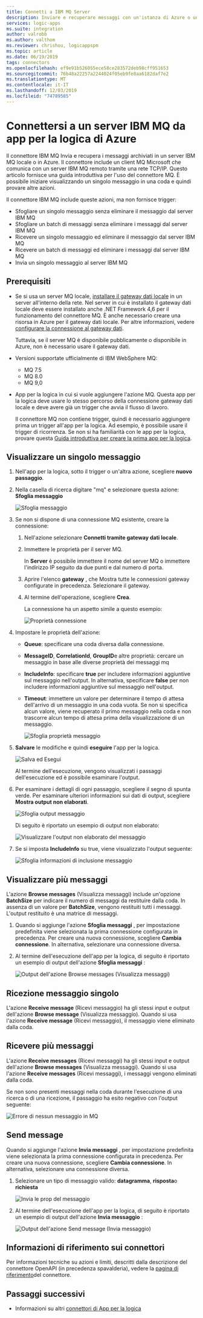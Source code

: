 ```yaml
---
title: Connetti a IBM MQ Server
description: Inviare e recuperare messaggi con un'istanza di Azure o un server IBM MQ locale e app per la logica di Azure
services: logic-apps
ms.suite: integration
author: valrobb
ms.author: valthom
ms.reviewer: chrishou, logicappspm
ms.topic: article
ms.date: 06/19/2019
tags: connectors
ms.openlocfilehash: ef9e91b526055ece58ce283572deb98cff951653
ms.sourcegitcommit: 76b48a22257a2244024f05eb9fe8aa6182daf7e2
ms.translationtype: MT
ms.contentlocale: it-IT
ms.lasthandoff: 12/03/2019
ms.locfileid: "74789585"
---
```

# <a name="connect-to-an-ibm-mq-server-from-azure-logic-apps"></a>Connettersi a un server IBM MQ da app per la logica di Azure

Il connettore IBM MQ Invia e recupera i messaggi archiviati in un server IBM MQ locale o in Azure. Il connettore include un client MQ Microsoft che comunica con un server IBM MQ remoto tramite una rete TCP/IP. Questo articolo fornisce una guida introduttiva per l'uso del connettore MQ. È possibile iniziare visualizzando un singolo messaggio in una coda e quindi provare altre azioni.

Il connettore IBM MQ include queste azioni, ma non fornisce trigger:

- Sfogliare un singolo messaggio senza eliminare il messaggio dal server IBM MQ
- Sfogliare un batch di messaggi senza eliminare i messaggi dal server IBM MQ
- Ricevere un singolo messaggio ed eliminare il messaggio dal server IBM MQ
- Ricevere un batch di messaggi ed eliminare i messaggi dal server IBM MQ
- Invia un singolo messaggio al server IBM MQ

## <a name="prerequisites"></a>Prerequisiti

* Se si usa un server MQ locale, [installare il gateway dati locale](../logic-apps/logic-apps-gateway-install.md) in un server all'interno della rete. Nel server in cui è installato il gateway dati locale deve essere installato anche .NET Framework 4,6 per il funzionamento del connettore MQ. È anche necessario creare una risorsa in Azure per il gateway dati locale. Per altre informazioni, vedere [configurare la connessione al gateway dati](../logic-apps/logic-apps-gateway-connection.md).

  Tuttavia, se il server MQ è disponibile pubblicamente o disponibile in Azure, non è necessario usare il gateway dati.

* Versioni supportate ufficialmente di IBM WebSphere MQ:

  * MQ 7.5
  * MQ 8.0
  * MQ 9,0

* App per la logica in cui si vuole aggiungere l'azione MQ. Questa app per la logica deve usare lo stesso percorso della connessione gateway dati locale e deve avere già un trigger che avvia il flusso di lavoro. 

  Il connettore MQ non contiene trigger, quindi è necessario aggiungere prima un trigger all'app per la logica. Ad esempio, è possibile usare il trigger di ricorrenza. Se non si ha familiarità con le app per la logica, provare questa [Guida introduttiva per creare la prima app per la logica](../logic-apps/quickstart-create-first-logic-app-workflow.md). 

## <a name="browse-a-single-message"></a>Visualizzare un singolo messaggio

1. Nell'app per la logica, sotto il trigger o un'altra azione, scegliere **nuovo passaggio**. 

1. Nella casella di ricerca digitare "mq" e selezionare questa azione: **Sfoglia messaggio**

   ![Sfoglia messaggio](media/connectors-create-api-mq/Browse_message.png)

1. Se non si dispone di una connessione MQ esistente, creare la connessione:  

   1. Nell'azione selezionare **Connetti tramite gateway dati locale**.
   
   1. Immettere le proprietà per il server MQ.  

      In **Server** è possibile immettere il nome del server MQ o immettere l'indirizzo IP seguito da due punti e dal numero di porta.
    
   1. Aprire l'elenco **gateway** , che Mostra tutte le connessioni gateway configurate in precedenza. Selezionare il gateway.
    
   1. Al termine dell'operazione, scegliere **Crea**. 
   
      La connessione ha un aspetto simile a questo esempio:

      ![Proprietà connessione](media/connectors-create-api-mq/Connection_Properties.png)

1. Impostare le proprietà dell'azione:

   * **Queue**: specificare una coda diversa dalla connessione.

   * **MessageID**, **CorrelationId**, **GroupID**e altre proprietà: cercare un messaggio in base alle diverse proprietà dei messaggi mq

   * **IncludeInfo**: specificare **true** per includere informazioni aggiuntive sul messaggio nell'output. In alternativa, specificare **false** per non includere informazioni aggiuntive sul messaggio nell'output.

   * **Timeout**: immettere un valore per determinare il tempo di attesa dell'arrivo di un messaggio in una coda vuota. Se non si specifica alcun valore, viene recuperato il primo messaggio nella coda e non trascorre alcun tempo di attesa prima della visualizzazione di un messaggio.

     ![Sfoglia proprietà messaggio](media/connectors-create-api-mq/Browse_message_Props.png)

1. **Salvare** le modifiche e quindi **eseguire** l'app per la logica.

   ![Salva ed Esegui](media/connectors-create-api-mq/Save_Run.png)

   Al termine dell'esecuzione, vengono visualizzati i passaggi dell'esecuzione ed è possibile esaminare l'output.

1. Per esaminare i dettagli di ogni passaggio, scegliere il segno di spunta verde. Per esaminare ulteriori informazioni sui dati di output, scegliere **Mostra output non elaborati**.

   ![Sfoglia output messaggio](media/connectors-create-api-mq/Browse_message_output.png)  

   Di seguito è riportato un esempio di output non elaborato:

   ![Visualizzare l'output non elaborato del messaggio](media/connectors-create-api-mq/Browse_message_raw_output.png)

1. Se si imposta **IncludeInfo** su true, viene visualizzato l'output seguente:

   ![Sfoglia informazioni di inclusione messaggio](media/connectors-create-api-mq/Browse_message_Include_Info.png)

## <a name="browse-multiple-messages"></a>Visualizzare più messaggi

L'azione **Browse messages** (Visualizza messaggi) include un'opzione **BatchSize** per indicare il numero di messaggi da restituire dalla coda.  In assenza di un valore per **BatchSize**, vengono restituiti tutti i messaggi. L'output restituito è una matrice di messaggi.

1. Quando si aggiunge l'azione **Sfoglia messaggi** , per impostazione predefinita viene selezionata la prima connessione configurata in precedenza. Per creare una nuova connessione, scegliere **Cambia connessione**. In alternativa, selezionare una connessione diversa.

1. Al termine dell'esecuzione dell'app per la logica, di seguito è riportato un esempio di output dell'azione **Sfoglia messaggi** :

   ![Output dell'azione Browse messages (Visualizza messaggi)](media/connectors-create-api-mq/Browse_messages_output.png)

## <a name="receive-single-message"></a>Ricezione messaggio singolo

L'azione **Receive message** (Ricevi messaggio) ha gli stessi input e output dell'azione **Browse message** (Visualizza messaggio). Quando si usa l'azione **Receive message** (Ricevi messaggio), il messaggio viene eliminato dalla coda.

## <a name="receive-multiple-messages"></a>Ricevere più messaggi

L'azione **Receive messages** (Ricevi messaggi) ha gli stessi input e output dell'azione **Browse messages** (Visualizza messaggi). Quando si usa l'azione **Receive messages** (Ricevi messaggi), i messaggi vengono eliminati dalla coda.

Se non sono presenti messaggi nella coda durante l'esecuzione di una ricerca o di una ricezione, il passaggio ha esito negativo con l'output seguente:  

![Errore di nessun messaggio in MQ](media/connectors-create-api-mq/MQ_No_Msg_Error.png)

## <a name="send-message"></a>Send message

Quando si aggiunge l'azione **Invia messaggi** , per impostazione predefinita viene selezionata la prima connessione configurata in precedenza. Per creare una nuova connessione, scegliere **Cambia connessione**. In alternativa, selezionare una connessione diversa.

1. Selezionare un tipo di messaggio valido: **datagramma**, **risposta**o **richiesta**  

   ![Invia le prop del messaggio](media/connectors-create-api-mq/Send_Msg_Props.png)

1. Al termine dell'esecuzione dell'app per la logica, di seguito è riportato un esempio di output dell'azione **Invia messaggio** :

   ![Output dell'azione Send message (Invia messaggio)](media/connectors-create-api-mq/Send_Msg_Output.png)

## <a name="connector-reference"></a>Informazioni di riferimento sui connettori

Per informazioni tecniche su azioni e limiti, descritti dalla descrizione del connettore OpenAPI (in precedenza spavalderia), vedere la [pagina di riferimento](/connectors/mq/)del connettore.

## <a name="next-steps"></a>Passaggi successivi

* Informazioni su altri [connettori di App per la logica](../connectors/apis-list.md)
